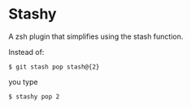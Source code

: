 # Stashy

A zsh plugin that simplifies using the stash function.

Instead of:
```
$ git stash pop stash@{2}
```
you type
```
$ stashy pop 2
```
